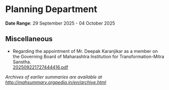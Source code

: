 # Planning Department

**Date Range**: 29 September 2025 - 04 October 2025


## Miscellaneous
- Regarding the appointment of Mr. Deepak Karanjikar as a member on the Governing Board of Maharashtra Institution for Transformation-Mitra Sanstha.\
  [202509221727444416.pdf](https://gr.maharashtra.gov.in/Site/Upload/Government%20Resolutions/English/202509221727444416.pdf)


*Archives of earlier summaries are available at http://mahsummary.orgpedia.in/en/archive.html*
